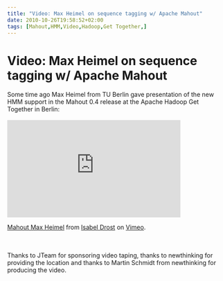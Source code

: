 ```yaml
---
title: "Video: Max Heimel on sequence tagging w/ Apache Mahout"
date: 2010-10-26T19:58:52+02:00
tags: [Mahout,HMM,Video,Hadoop,Get Together,]
---
```


# Video: Max Heimel on sequence tagging w/ Apache Mahout


Some time ago Max Heimel from TU Berlin gave presentation of the new HMM support in the Mahout 0.4 release at the 
Apache Hadoop Get Together in Berlin:<br><br><iframe src="http://player.vimeo.com/video/16210270?portrait=0" 
width="400" height="225" frameborder="0"></iframe><p><a href="http://vimeo.com/16210270">Mahout Max Heimel</a> from <a 
href="http://vimeo.com/user2723747">Isabel Drost</a> on <a href="http://vimeo.com">Vimeo</a>.</p><br><br>Thanks to 
JTeam for sponsoring video taping, thanks to newthinking for providing the location and thanks to Martin Schmidt from 
newthinking for producing the video.
